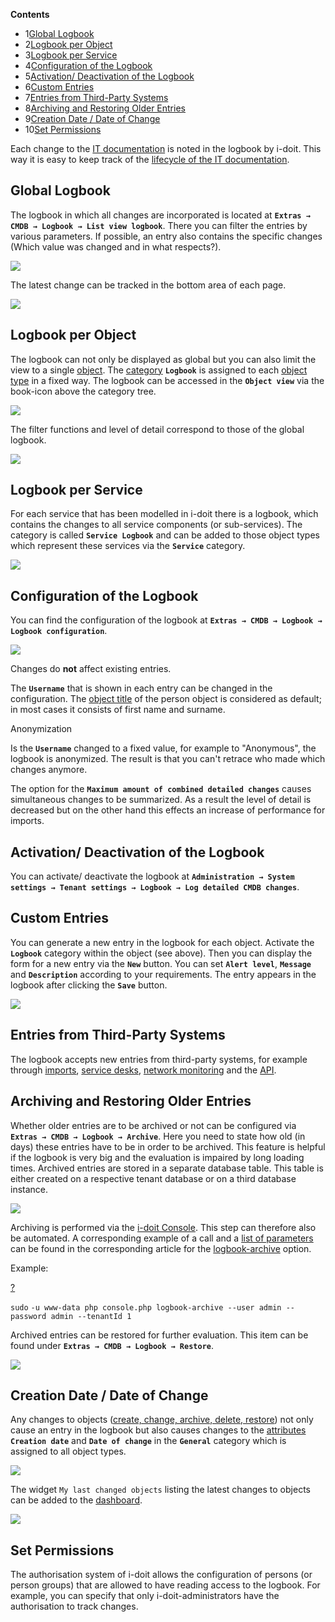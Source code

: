   

  

**Contents**

*   1[Global Logbook](#Logbook-GlobalLogbook)
*   2[Logbook per Object](#Logbook-LogbookperObject)
*   3[Logbook per Service](#Logbook-LogbookperService)
*   4[Configuration of the Logbook](#Logbook-ConfigurationoftheLogbook)
*   5[Activation/ Deactivation of the Logbook](#Logbook-Activation/DeactivationoftheLogbook)
*   6[Custom Entries](#Logbook-CustomEntries)
*   7[Entries from Third-Party Systems](#Logbook-EntriesfromThird-PartySystems)
*   8[Archiving and Restoring Older Entries](#Logbook-ArchivingandRestoringOlderEntries)
*   9[Creation Date / Date of Change](#Logbook-CreationDate/DateofChange)
*   10[Set Permissions](#Logbook-SetPermissions)

  

  

  

Each change to the [IT documentation](/display/en/Glossary) is noted in the logbook by i-doit. This way it is easy to keep track of the [lifecycle of the IT documentation](/display/en/Life+and+Documentation+Cycle).

Global Logbook
--------------

The logbook in which all changes are incorporated is located at **`Extras → CMDB → Logbook → List view logbook`**. There you can filter the entries by various parameters. If possible, an entry also contains the specific changes (Which value was changed and in what respects?).

  

![](/download/attachments/37355680/logbook1.png?version=1&modificationDate=1464607201022&api=v2&effects=drop-shadow)

  

The latest change can be tracked in the bottom area of each page.

  

![](/download/attachments/37355680/logbook2.png?version=1&modificationDate=1464607215830&api=v2&effects=drop-shadow)

  

Logbook per Object
------------------

The logbook can not only be displayed as global but you can also limit the view to a single [object](/display/en/Glossary). The [category](/display/en/Glossary) **`Logbook`** is assigned to each [object type](/display/en/Glossary) in a fixed way. The logbook can be accessed in the **`Object view`** via the book-icon above the category tree.

![](/download/attachments/37355680/logbook3.png?version=1&modificationDate=1464607316431&api=v2&effects=drop-shadow)

  

The filter functions and level of detail correspond to those of the global logbook.

  

![](/download/attachments/37355680/logbook4.png?version=1&modificationDate=1464607327175&api=v2&effects=drop-shadow)

  

Logbook per Service
-------------------

For each service that has been modelled in i-doit there is a logbook, which contains the changes to all service components (or sub-services). The category is called **`Service Logbook`** and can be added to those object types which represent these services via the **`Service`** category.

  

![](/download/attachments/37355680/logbook5.png?version=1&modificationDate=1464607358206&api=v2&effects=drop-shadow)

  

Configuration of the Logbook
----------------------------

You can find the configuration of the logbook at **`Extras → CMDB → Logbook → Logbook configuration`**.

  

![](/download/attachments/37355680/logbook6.png?version=1&modificationDate=1464607342940&api=v2&effects=drop-shadow)

  

Changes do **not** affect existing entries.

The **`Username`** that is shown in each entry can be changed in the configuration. The [object title](/display/en/Glossary) of the person object is considered as default; in most cases it consists of first name and surname.

Anonymization

Is the **`Username`** changed to a fixed value, for example to "Anonymous", the logbook is anonymized. The result is that you can't retrace who made which changes anymore.

The option for the **`Maximum amount of combined detailed changes`** causes simultaneous changes to be summarized. As a result the level of detail is decreased but on the other hand this effects an increase of performance for imports.

Activation/ Deactivation of the Logbook
---------------------------------------

You can activate/ deactivate the logbook at **`Administration → System settings → Tenant settings → Logbook → Log detailed CMDB changes`**.

Custom Entries
--------------

You can generate a new entry in the logbook for each object. Activate the **`Logbook`** category within the object (see above). Then you can display the form for a new entry via the **`New`** button. You can set  **`Alert level`**, **`Message`** and **`Description`** according to your requirements. The entry appears in the logbook after clicking the **`Save`** button.

  

![](/download/attachments/37355680/logbook7.png?version=1&modificationDate=1464607383788&api=v2&effects=drop-shadow)

  

Entries from Third-Party Systems
--------------------------------

The logbook accepts new entries from third-party systems, for example through [imports](/display/en/Consolidate+Data), [service desks](/display/en/CMDB+Explorer), [network monitoring](/display/en/Network+Monitoring) and the [API](/pages/viewpage.action?pageId=37355644).

Archiving and Restoring Older Entries
-------------------------------------

Whether older entries are to be archived or not can be configured via **`Extras → CMDB → Logbook → Archive`**. Here you need to state how old (in days) these entries have to be in order to be archived. This feature is helpful if the logbook is very big and the evaluation is impaired by long loading times. Archived entries are stored in a separate database table. This table is either created on a respective tenant database or on a third database instance.

  

![](/download/attachments/37355680/logbook8.png?version=1&modificationDate=1464607405159&api=v2&effects=drop-shadow)

  

Archiving is performed via the [i-doit Console](/display/en/Console). This step can therefore also be automated. A corresponding example of a call and a [list of parameters](/display/en/Options+and+Parameters+for+the+Console) can be found in the corresponding article for the [logbook-archive](https://kb.i-doit.com/display/en/Options+and+Parameters+for+the+Console#OptionsandParametersfortheConsole-logbook-archive) option. 

Example:

[?](#)

`sudo` `-u www-data php console.php logbook-archive --user admin --password admin --tenantId 1`

Archived entries can be restored for further evaluation. This item can be found under **`Extras → CMDB → Logbook → Restore`**.

  

![](/download/attachments/37355680/logbook9.png?version=1&modificationDate=1464607419929&api=v2&effects=drop-shadow)

Creation Date / Date of Change
------------------------------

Any changes to objects ([create, change, archive, delete, restore](/display/en/Life+and+Documentation+Cycle)) not only cause an entry in the logbook but also causes changes to the [attributes](/display/en/Glossary) **`Creation date`** and **`Date of change`** in the **`General`** category which is assigned to all object types.

  

![](/download/attachments/37355680/logbook10.png?version=1&modificationDate=1464607437445&api=v2&effects=drop-shadow)

  

The widget `My last changed objects` listing the latest changes to objects can be added to the [dashboard](/display/en/Dashboard+and+Widgets).

  

![](/download/attachments/37355680/logbook11.png?version=1&modificationDate=1464607450530&api=v2&effects=drop-shadow)

Set Permissions
---------------

The authorisation system of i-doit allows the configuration of persons (or person groups) that are allowed to have reading access to the logbook. For example, you can specify that only i-doit-administrators have the authorisation to track changes.